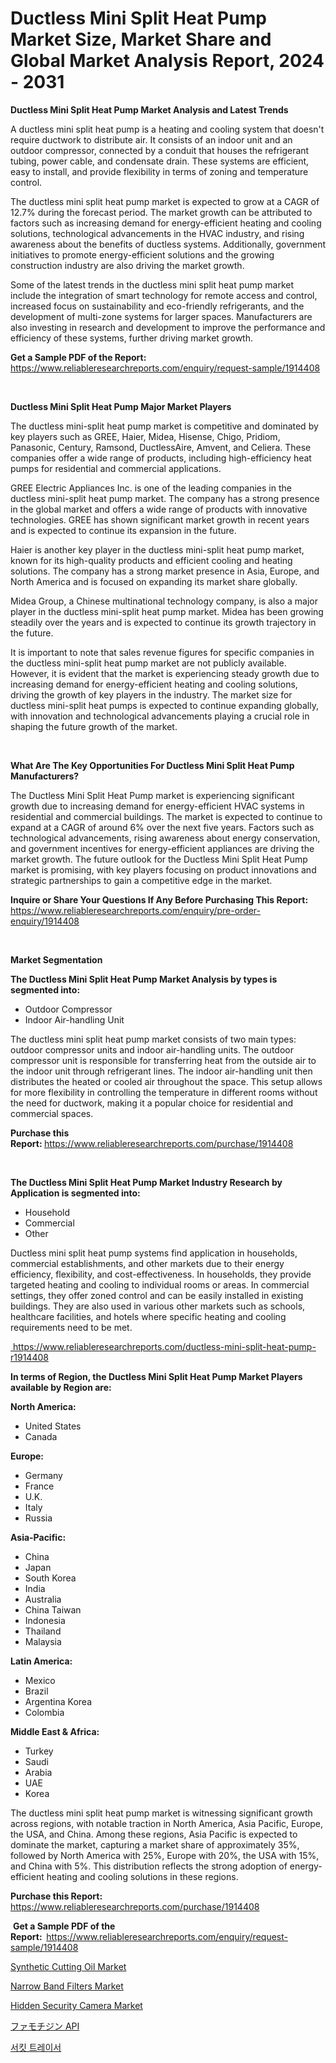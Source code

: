 <p><h1>Ductless Mini Split Heat Pump Market Size, Market Share and Global Market Analysis Report, 2024 - 2031</h1></p><p><strong>Ductless Mini Split Heat Pump Market Analysis and Latest Trends</strong></p>
<p><p>A ductless mini split heat pump is a heating and cooling system that doesn't require ductwork to distribute air. It consists of an indoor unit and an outdoor compressor, connected by a conduit that houses the refrigerant tubing, power cable, and condensate drain. These systems are efficient, easy to install, and provide flexibility in terms of zoning and temperature control.</p><p>The ductless mini split heat pump market is expected to grow at a CAGR of 12.7% during the forecast period. The market growth can be attributed to factors such as increasing demand for energy-efficient heating and cooling solutions, technological advancements in the HVAC industry, and rising awareness about the benefits of ductless systems. Additionally, government initiatives to promote energy-efficient solutions and the growing construction industry are also driving the market growth.</p><p>Some of the latest trends in the ductless mini split heat pump market include the integration of smart technology for remote access and control, increased focus on sustainability and eco-friendly refrigerants, and the development of multi-zone systems for larger spaces. Manufacturers are also investing in research and development to improve the performance and efficiency of these systems, further driving market growth.</p></p>
<p><strong>Get a Sample PDF of the Report:&nbsp;</strong> <a href="https://www.reliableresearchreports.com/enquiry/request-sample/1914408">https://www.reliableresearchreports.com/enquiry/request-sample/1914408</a></p>
<p>&nbsp;</p>
<p><strong>Ductless Mini Split Heat Pump Major Market Players</strong></p>
<p><p>The ductless mini-split heat pump market is competitive and dominated by key players such as GREE, Haier, Midea, Hisense, Chigo, Pridiom, Panasonic, Century, Ramsond, DuctlessAire, Amvent, and Celiera. These companies offer a wide range of products, including high-efficiency heat pumps for residential and commercial applications.</p><p>GREE Electric Appliances Inc. is one of the leading companies in the ductless mini-split heat pump market. The company has a strong presence in the global market and offers a wide range of products with innovative technologies. GREE has shown significant market growth in recent years and is expected to continue its expansion in the future.</p><p>Haier is another key player in the ductless mini-split heat pump market, known for its high-quality products and efficient cooling and heating solutions. The company has a strong market presence in Asia, Europe, and North America and is focused on expanding its market share globally.</p><p>Midea Group, a Chinese multinational technology company, is also a major player in the ductless mini-split heat pump market. Midea has been growing steadily over the years and is expected to continue its growth trajectory in the future.</p><p>It is important to note that sales revenue figures for specific companies in the ductless mini-split heat pump market are not publicly available. However, it is evident that the market is experiencing steady growth due to increasing demand for energy-efficient heating and cooling solutions, driving the growth of key players in the industry. The market size for ductless mini-split heat pumps is expected to continue expanding globally, with innovation and technological advancements playing a crucial role in shaping the future growth of the market.</p></p>
<p>&nbsp;</p>
<p><strong>What Are The Key Opportunities For Ductless Mini Split Heat Pump Manufacturers?</strong></p>
<p><p>The Ductless Mini Split Heat Pump market is experiencing significant growth due to increasing demand for energy-efficient HVAC systems in residential and commercial buildings. The market is expected to continue to expand at a CAGR of around 6% over the next five years. Factors such as technological advancements, rising awareness about energy conservation, and government incentives for energy-efficient appliances are driving the market growth. The future outlook for the Ductless Mini Split Heat Pump market is promising, with key players focusing on product innovations and strategic partnerships to gain a competitive edge in the market.</p></p>
<p><strong>Inquire or Share Your Questions If Any Before Purchasing This Report:</strong> <a href="https://www.reliableresearchreports.com/enquiry/pre-order-enquiry/1914408">https://www.reliableresearchreports.com/enquiry/pre-order-enquiry/1914408</a></p>
<p>&nbsp;</p>
<p><strong>Market Segmentation</strong></p>
<p><strong>The Ductless Mini Split Heat Pump Market Analysis by types is segmented into:</strong></p>
<p><ul><li>Outdoor Compressor</li><li>Indoor Air-handling Unit</li></ul></p>
<p><p>The ductless mini split heat pump market consists of two main types: outdoor compressor units and indoor air-handling units. The outdoor compressor unit is responsible for transferring heat from the outside air to the indoor unit through refrigerant lines. The indoor air-handling unit then distributes the heated or cooled air throughout the space. This setup allows for more flexibility in controlling the temperature in different rooms without the need for ductwork, making it a popular choice for residential and commercial spaces.</p></p>
<p><strong>Purchase this Report:&nbsp;</strong><a href="https://www.reliableresearchreports.com/purchase/1914408">https://www.reliableresearchreports.com/purchase/1914408</a></p>
<p>&nbsp;</p>
<p><strong>The Ductless Mini Split Heat Pump Market Industry Research by Application is segmented into:</strong></p>
<p><ul><li>Household</li><li>Commercial</li><li>Other</li></ul></p>
<p><p>Ductless mini split heat pump systems find application in households, commercial establishments, and other markets due to their energy efficiency, flexibility, and cost-effectiveness. In households, they provide targeted heating and cooling to individual rooms or areas. In commercial settings, they offer zoned control and can be easily installed in existing buildings. They are also used in various other markets such as schools, healthcare facilities, and hotels where specific heating and cooling requirements need to be met.</p></p>
<p><a href="https://www.reliableresearchreports.com/ductless-mini-split-heat-pump-r1914408">&nbsp;https://www.reliableresearchreports.com/ductless-mini-split-heat-pump-r1914408</a></p>
<p><strong>In terms of Region, the Ductless Mini Split Heat Pump Market Players available by Region are:</strong></p>
<p>
    <p> <strong> North America: </strong>
        <ul>
            <li>United States</li>
            <li>Canada</li>
        </ul>
        </p> 
    <p> <strong> Europe: </strong>
        <ul>
            <li>Germany</li>
            <li>France</li>
            <li>U.K.</li>
            <li>Italy</li>
            <li>Russia</li>
        </ul>
        </p> 
    <p> <strong> Asia-Pacific: </strong>
        <ul>
            <li>China</li>
            <li>Japan</li>
            <li>South Korea</li>
            <li>India</li>
            <li>Australia</li>
            <li>China Taiwan</li>
            <li>Indonesia</li>
            <li>Thailand</li>
            <li>Malaysia</li>
        </ul>
        </p> 
    <p> <strong> Latin America: </strong>
        <ul>
            <li>Mexico</li>
            <li>Brazil</li>
            <li>Argentina Korea</li>
            <li>Colombia</li>
        </ul>
        </p> 
    <p> <strong> Middle East & Africa: </strong>
        <ul>
            <li>Turkey</li>
            <li>Saudi</li>
            <li>Arabia</li>
            <li>UAE</li>
            <li>Korea</li>
        </ul>
    </p>
    </p>
<p><p>The ductless mini split heat pump market is witnessing significant growth across regions, with notable traction in North America, Asia Pacific, Europe, the USA, and China. Among these regions, Asia Pacific is expected to dominate the market, capturing a market share of approximately 35%, followed by North America with 25%, Europe with 20%, the USA with 15%, and China with 5%. This distribution reflects the strong adoption of energy-efficient heating and cooling solutions in these regions.</p></p>
<p><strong>Purchase this Report: </strong><a href="https://www.reliableresearchreports.com/purchase/1914408">https://www.reliableresearchreports.com/purchase/1914408</a></p>
<p>&nbsp;<strong>Get a Sample PDF of the Report:&nbsp;&nbsp;</strong><a href="https://www.reliableresearchreports.com/enquiry/request-sample/1914408">https://www.reliableresearchreports.com/enquiry/request-sample/1914408</a></p>
<p><strong></strong></p>
<p><p><a href="https://issuu.com/reportprime-2/docs/synthetic-cutting-oil-market-size-2030.pptx">Synthetic Cutting Oil Market</a></p><p><a href="https://github.com/nathandecarvalho/Market-Research-Report-List-3/blob/main/narrow-band-filters-market.md">Narrow Band Filters Market</a></p><p><a href="https://github.com/kosella/Market-Research-Report-List-3/blob/main/hidden-security-camera-market.md">Hidden Security Camera Market</a></p><p><a href="https://github.com/oafhukehf4709715/Market-Research-Report-List-1/blob/main/148838233183.md">ファモチジン API</a></p><p><a href="https://medium.com/@lizaheller2023/%ED%9A%8C%EB%A1%9C-%EC%B6%94%EC%A0%81%EA%B8%B0-%EC%8B%9C%EC%9E%A5-%EA%B7%9C%EB%AA%A8-%EB%B0%8F-%EC%8B%9C%EC%9E%A5-%EB%8F%99%ED%96%A5-2024%EB%85%84%EB%B6%80%ED%84%B0-2031%EB%85%84%EA%B9%8C%EC%A7%80%EC%9D%98-%EC%99%84%EC%A0%84%ED%95%9C-%EC%82%B0%EC%97%85-%EA%B0%9C%EC%9A%94-c67a547fcfc1">서킷 트레이서</a></p></p>